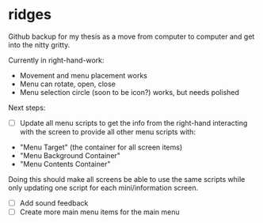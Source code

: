 # ridges
Github backup for my thesis as a move from computer to computer and get into the nitty gritty.

Currently in right-hand-work: 
* Movement and menu placement works
* Menu can rotate, open, close
* Menu selection circle (soon to be icon?) works, but needs polished

Next steps:
- [ ] Update all menu scripts to get the info from the right-hand interacting with the screen to provide all other menu scripts with:
* "Menu Target" (the container for all screen items)
* "Menu Background Container"
* "Menu Contents Container"

Doing this should make all screens be able to use the same scripts while only updating one script for each mini/information screen.

- [ ] Add sound feedback
- [ ] Create more main menu items for the main menu
